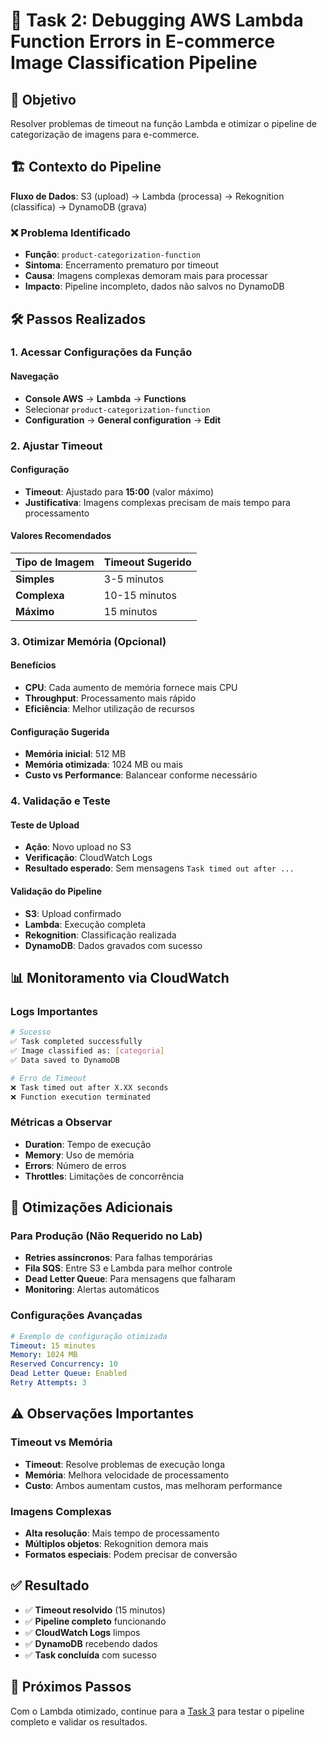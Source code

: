 # 📌 Task 2: Debugging AWS Lambda Function Errors in E-commerce Image Classification Pipeline

## 🎯 Objetivo

Resolver problemas de timeout na função Lambda e otimizar o pipeline de categorização de imagens para e-commerce.

## 🏗️ Contexto do Pipeline

**Fluxo de Dados**: S3 (upload) → Lambda (processa) → Rekognition (classifica) → DynamoDB (grava)

### ❌ Problema Identificado
- **Função**: `product-categorization-function`
- **Sintoma**: Encerramento prematuro por timeout
- **Causa**: Imagens complexas demoram mais para processar
- **Impacto**: Pipeline incompleto, dados não salvos no DynamoDB

## 🛠️ Passos Realizados

### 1. Acessar Configurações da Função

#### Navegação
- **Console AWS** → **Lambda** → **Functions**
- Selecionar `product-categorization-function`
- **Configuration** → **General configuration** → **Edit**

### 2. Ajustar Timeout

#### Configuração
- **Timeout**: Ajustado para **15:00** (valor máximo)
- **Justificativa**: Imagens complexas precisam de mais tempo para processamento

#### Valores Recomendados
| Tipo de Imagem | Timeout Sugerido |
|----------------|------------------|
| **Simples** | 3-5 minutos |
| **Complexa** | 10-15 minutos |
| **Máximo** | 15 minutos |

### 3. Otimizar Memória (Opcional)

#### Benefícios
- **CPU**: Cada aumento de memória fornece mais CPU
- **Throughput**: Processamento mais rápido
- **Eficiência**: Melhor utilização de recursos

#### Configuração Sugerida
- **Memória inicial**: 512 MB
- **Memória otimizada**: 1024 MB ou mais
- **Custo vs Performance**: Balancear conforme necessário

### 4. Validação e Teste

#### Teste de Upload
- **Ação**: Novo upload no S3
- **Verificação**: CloudWatch Logs
- **Resultado esperado**: Sem mensagens `Task timed out after ...`

#### Validação do Pipeline
- **S3**: Upload confirmado
- **Lambda**: Execução completa
- **Rekognition**: Classificação realizada
- **DynamoDB**: Dados gravados com sucesso

## 📊 Monitoramento via CloudWatch

### Logs Importantes
```bash
# Sucesso
✅ Task completed successfully
✅ Image classified as: [categoria]
✅ Data saved to DynamoDB

# Erro de Timeout
❌ Task timed out after X.XX seconds
❌ Function execution terminated
```

### Métricas a Observar
- **Duration**: Tempo de execução
- **Memory**: Uso de memória
- **Errors**: Número de erros
- **Throttles**: Limitações de concorrência

## 🔧 Otimizações Adicionais

### Para Produção (Não Requerido no Lab)
- **Retries assíncronos**: Para falhas temporárias
- **Fila SQS**: Entre S3 e Lambda para melhor controle
- **Dead Letter Queue**: Para mensagens que falharam
- **Monitoring**: Alertas automáticos

### Configurações Avançadas
```yaml
# Exemplo de configuração otimizada
Timeout: 15 minutes
Memory: 1024 MB
Reserved Concurrency: 10
Dead Letter Queue: Enabled
Retry Attempts: 3
```

## ⚠️ Observações Importantes

### Timeout vs Memória
- **Timeout**: Resolve problemas de execução longa
- **Memória**: Melhora velocidade de processamento
- **Custo**: Ambos aumentam custos, mas melhoram performance

### Imagens Complexas
- **Alta resolução**: Mais tempo de processamento
- **Múltiplos objetos**: Rekognition demora mais
- **Formatos especiais**: Podem precisar de conversão

## ✅ Resultado

- ✅ **Timeout resolvido** (15 minutos)
- ✅ **Pipeline completo** funcionando
- ✅ **CloudWatch Logs** limpos
- ✅ **DynamoDB** recebendo dados
- ✅ **Task concluída** com sucesso

## 🔗 Próximos Passos

Com o Lambda otimizado, continue para a [Task 3](./task3.md) para testar o pipeline completo e validar os resultados.